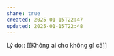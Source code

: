 ```yaml
---
share: true
created: 2025-01-15T22:47
updated: 2025-01-15T22:48
---
```

Lý do:: [[Không ai cho không gì cả]]